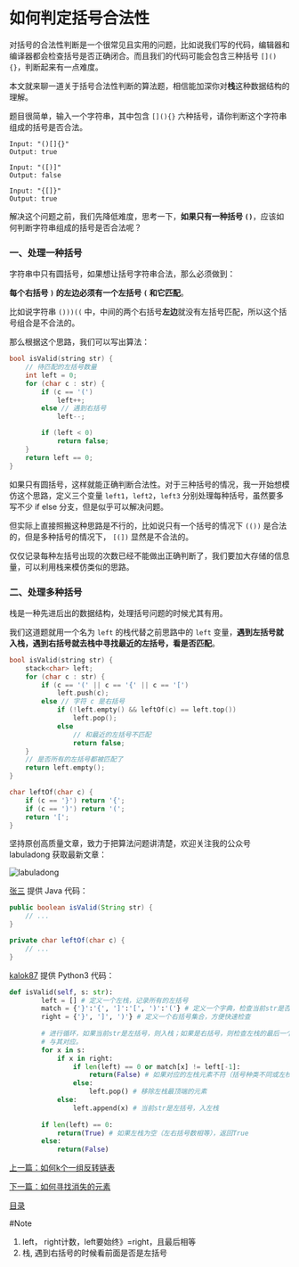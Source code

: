 # 如何判定括号合法性

对括号的合法性判断是一个很常见且实用的问题，比如说我们写的代码，编辑器和编译器都会检查括号是否正确闭合。而且我们的代码可能会包含三种括号 `[](){}`，判断起来有一点难度。

本文就来聊一道关于括号合法性判断的算法题，相信能加深你对**栈**这种数据结构的理解。

题目很简单，输入一个字符串，其中包含 `[](){}` 六种括号，请你判断这个字符串组成的括号是否合法。

```
Input: "()[]{}"
Output: true

Input: "([)]"
Output: false

Input: "{[]}"
Output: true
```

解决这个问题之前，我们先降低难度，思考一下，**如果只有一种括号 `()`**，应该如何判断字符串组成的括号是否合法呢？

### 一、处理一种括号

字符串中只有圆括号，如果想让括号字符串合法，那么必须做到：

**每个右括号 `)` 的左边必须有一个左括号 `(` 和它匹配**。

比如说字符串 `()))((` 中，中间的两个右括号**左边**就没有左括号匹配，所以这个括号组合是不合法的。

那么根据这个思路，我们可以写出算法：

```cpp
bool isValid(string str) {
    // 待匹配的左括号数量
    int left = 0;
    for (char c : str) {
        if (c == '(')
            left++;
        else // 遇到右括号
            left--;

        if (left < 0)
            return false;
    }
    return left == 0;
}
```
如果只有圆括号，这样就能正确判断合法性。对于三种括号的情况，我一开始想模仿这个思路，定义三个变量 `left1`，`left2`，`left3` 分别处理每种括号，虽然要多写不少 if else 分支，但是似乎可以解决问题。

但实际上直接照搬这种思路是不行的，比如说只有一个括号的情况下 `(())` 是合法的，但是多种括号的情况下， `[(])` 显然是不合法的。

仅仅记录每种左括号出现的次数已经不能做出正确判断了，我们要加大存储的信息量，可以利用栈来模仿类似的思路。

### 二、处理多种括号

栈是一种先进后出的数据结构，处理括号问题的时候尤其有用。

我们这道题就用一个名为 `left` 的栈代替之前思路中的 `left` 变量，**遇到左括号就入栈，遇到右括号就去栈中寻找最近的左括号，看是否匹配**。

```cpp
bool isValid(string str) {
    stack<char> left;
    for (char c : str) {
        if (c == '(' || c == '{' || c == '[')
            left.push(c);
        else // 字符 c 是右括号
            if (!left.empty() && leftOf(c) == left.top())
                left.pop();
            else
                // 和最近的左括号不匹配
                return false;
    }
    // 是否所有的左括号都被匹配了
    return left.empty();
}

char leftOf(char c) {
    if (c == '}') return '{';
    if (c == ')') return '(';
    return '[';
}
```

坚持原创高质量文章，致力于把算法问题讲清楚，欢迎关注我的公众号 labuladong 获取最新文章：

![labuladong](../pictures/labuladong.jpg)

[张三](any_link_you_want) 提供 Java 代码：

```java
public boolean isValid(String str) {
    // ...
}

private char leftOf(char c) {
    // ...
}
```

[kalok87](https://github.com/kalok87) 提供 Python3 代码：

```python
def isValid(self, s: str):
        left = [] # 定义一个左栈，记录所有的左括号
        match = {'}':'{', ']':'[', ')':'('} # 定义一个字典，检查当前str是否是右括号
        right = {'}', ']', ')'} # 定义一个右括号集合，方便快速检查
        
        # 进行循环，如果当前str是左括号，则入栈；如果是右括号，则检查左栈的最后一个元素是不是
        # 与其对应。
        for x in s:
            if x in right:
                if len(left) == 0 or match[x] != left[-1]: 
                    return(False) # 如果对应的左栈元素不符（括号种类不同或左栈为空），返回False
                else:
                    left.pop() # 移除左栈最顶端的元素
            else:
                left.append(x) # 当前str是左括号，入左栈
        
        if len(left) == 0:
            return(True) # 如果左栈为空（左右括号数相等），返回True
        else:
            return(False)
```


[上一篇：如何k个一组反转链表](../高频面试系列/k个一组反转链表.md)

[下一篇：如何寻找消失的元素](../高频面试系列/消失的元素.md)

[目录](../README.md#目录)

#Note
1. left， right计数，left要始终》=right，且最后相等
2.  栈, 遇到右括号的时候看前面是否是左括号